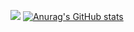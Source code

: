 ![](https://komarev.com/ghpvc/?username=gauthierjcm) 
[![Anurag's GitHub stats](https://github-readme-stats.vercel.app/api?username=gauthierjcm)](https://github.com/anuraghazra/github-readme-stats)
